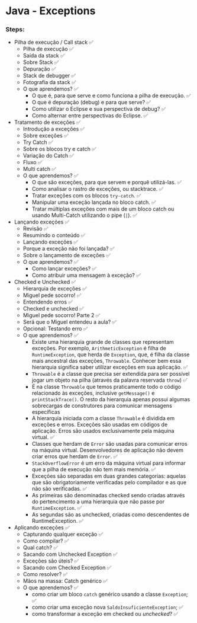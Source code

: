 # Java - Exceptions

### Steps:

- Pilha de execução / Call stack ✅
  - Pilha de execução ✅
  - Saída da stack ✅
  - Sobre Stack ✅
  - Depuração ✅
  - Stack de debugger ✅
  - Fotografia da stack ✅
  - O que aprendemos? ✅
    - O que é, para que serve e como funciona a pilha de execução. ✅
    - O que é depuração (debug) e para que serve? ✅
    - Como utilizar o Eclipse e sua perspectiva de debug? ✅
    - Como alternar entre perspectivas do Eclipse. ✅
- Tratamento de exceções ✅
  - Introdução a exceções ✅
  - Sobre exceções ✅
  - Try Catch ✅
  - Sobre os blocos try e catch ✅
  - Variação do Catch ✅
  - Fluxo ✅
  - Multi catch ✅
  - O que aprendemos? ✅
    - O que são exceções, para que servem e porquê utilizá-las. ✅
    - Como analisar o rastro de exceções, ou stacktrace. ✅
    - Tratar exceções com os blocos `try-catch`. ✅
    - Manipular uma exceção lançada no bloco catch. ✅
    - Tratar múltiplas exceções com mais de um bloco catch ou usando Multi-Catch utilizando o pipe (`|`). ✅
- Lançando exceções ✅
  - Revisão ✅
  - Resumindo o conteúdo ✅
  - Lançando exceções ✅
  - Porque a exceção não foi lançada? ✅
  - Sobre o lançamento de exceções ✅
  - O que aprendemos? ✅
    - Como lançar exceções? ✅
    - Como atribuir uma mensagem à exceção? ✅
- Checked e Unchecked ✅
  - Hierarquia de exceções ✅
  - Miguel pede socorro! ✅
  - Entendendo erros ✅
  - Checked e unchecked ✅
  - Miguel pede socorro! Parte 2 ✅
  - Será que o Miguel entendeu a aula? ✅
  - Opcional: Testando erro ✅
  - O que aprendemos? ✅
    - Existe uma hierarquia grande de classes que representam exceções. Por exemplo, `ArithmeticException` é filha 
      de `RuntimeException`, que herda de `Exception`, que, é filha da classe mais ancestral das exceções, `Throwable`. Conhecer bem essa hierarquia significa saber utilizar exceções em sua aplicação. ✅
    - `Throwable` é a classe que precisa ser extendida para ser possível jogar um objeto na pilha (através da 
    palavra reservada `throw`) ✅
    - É na classe `Throwable` que temos praticamente todo o código relacionado às exceções, inclusive `getMessage()` e 
    `printStackTrace()`. O resto da hierarquia apenas possui algumas sobrecargas de construtores para comunicar mensagens específicas
    - A hierarquia iniciada com a classe `Throwable` é dividida em exceções e erros. Exceções são usadas em códigos de 
    aplicação. Erros são usados exclusivamente pela máquina virtual. ✅
    - Classes que herdam de `Error` são usadas para comunicar erros na máquina virtual. Desenvolvedores de aplicação 
    não devem criar erros que herdam de `Error`. ✅
    - `StackOverflowError` é um erro da máquina virtual para informar que a pilha de execução não tem mais memória. ✅
    - Exceções são separadas em duas grandes categorias: aquelas que são obrigatoriamente verificadas pelo compilador 
    e as que não são verificadas. ✅
    - As primeiras são denominadas checked sendo criadas através do pertencimento a uma hierarquia que não passe por 
    `RuntimeException`. ✅
    - As segundas são as unchecked, criadas como descendentes de RuntimeException. ✅
- Aplicando exceções ✅
  - Capturando qualquer exceção ✅
  - Como compilar? ✅
  - Qual catch? ✅
  - Sacando com Unchecked Exception ✅
  - Exceções são úteis? ✅
  - Sacando com Checked Exception ✅
  - Como resolver? ✅
  - Mãos na massa: Catch genérico ✅
  - O que aprendemos? ✅
    - como criar um bloco `catch` genérico usando a classe `Exception`; ✅
    - como criar uma exceção nova `SaldoInsuficienteException`; ✅
    - como transformar a exceção em checked ou _unchecked_? ✅
